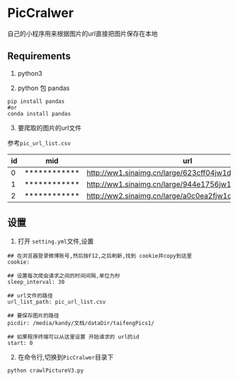 # PicCralwer
自己的小程序用来根据图片的url直接把图片保存在本地

## Requirements

1. python3


2. python 包 pandas

```
pip install pandas
#or
conda install pandas
```

3. 要爬取的图片的url文件

参考`pic_url_list.csv`

| id|mid|url                                                                |
|---|-----------------|-----------------------------------------------------|
| 0|************|http://ww1.sinaimg.cn/large/623cff04jw1dv9a1dccbtj.jpg |
| 1|************|http://ww1.sinaimg.cn/large/944e1756jw1dv9a04ag0uj.jpg |
| 2|************|http://ww2.sinaimg.cn/large/a0c0ea2fjw1dv9a00jy4kj.jpg |





##  设置

1. 打开 `setting.yml`文件,设置

```
## 在浏览器登录微博账号,然后按F12,之后刷新,找到 cookie并copy到这里
cookie: 

## 设置每次爬虫请求之间的时间间隔,单位为秒
sleep_interval: 30

## url文件的路径
url_list_path: pic_url_list.csv

## 要保存图片的路径
picdir: /media/kandy/文档/dataDir/taifengPics1/

## 如果程序终端可以从这里设置 开始请求的 url的id
start: 0
```

2. 在命令行,切换到`PicCralwer`目录下

```bash
python crawlPictureV3.py

```

